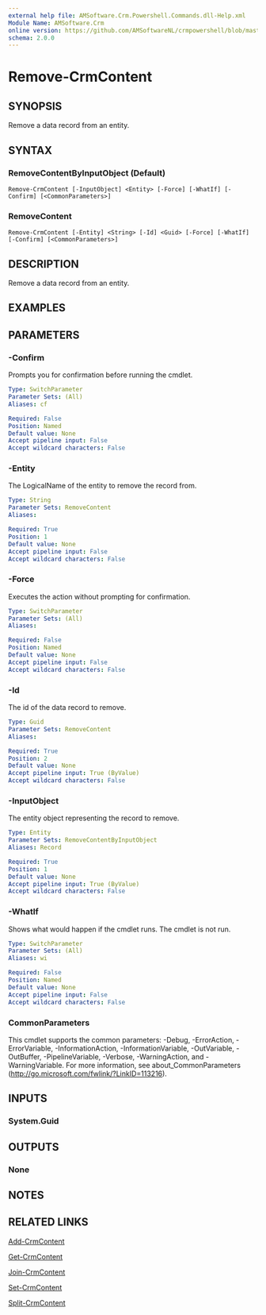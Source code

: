 ```yaml
---
external help file: AMSoftware.Crm.Powershell.Commands.dll-Help.xml
Module Name: AMSoftware.Crm
online version: https://github.com/AMSoftwareNL/crmpowershell/blob/master/docs/Remove-CrmContent.md
schema: 2.0.0
---
```


# Remove-CrmContent

## SYNOPSIS
Remove a data record from an entity.

## SYNTAX

### RemoveContentByInputObject (Default)
```
Remove-CrmContent [-InputObject] <Entity> [-Force] [-WhatIf] [-Confirm] [<CommonParameters>]
```

### RemoveContent
```
Remove-CrmContent [-Entity] <String> [-Id] <Guid> [-Force] [-WhatIf] [-Confirm] [<CommonParameters>]
```

## DESCRIPTION
Remove a data record from an entity.

## EXAMPLES

## PARAMETERS

### -Confirm
Prompts you for confirmation before running the cmdlet.

```yaml
Type: SwitchParameter
Parameter Sets: (All)
Aliases: cf

Required: False
Position: Named
Default value: None
Accept pipeline input: False
Accept wildcard characters: False
```

### -Entity
The LogicalName of the entity to remove the record from.

```yaml
Type: String
Parameter Sets: RemoveContent
Aliases: 

Required: True
Position: 1
Default value: None
Accept pipeline input: False
Accept wildcard characters: False
```

### -Force
Executes the action without prompting for confirmation.

```yaml
Type: SwitchParameter
Parameter Sets: (All)
Aliases: 

Required: False
Position: Named
Default value: None
Accept pipeline input: False
Accept wildcard characters: False
```

### -Id
The id of the data record to remove.

```yaml
Type: Guid
Parameter Sets: RemoveContent
Aliases: 

Required: True
Position: 2
Default value: None
Accept pipeline input: True (ByValue)
Accept wildcard characters: False
```

### -InputObject
The entity object representing the record to remove.

```yaml
Type: Entity
Parameter Sets: RemoveContentByInputObject
Aliases: Record

Required: True
Position: 1
Default value: None
Accept pipeline input: True (ByValue)
Accept wildcard characters: False
```

### -WhatIf
Shows what would happen if the cmdlet runs.
The cmdlet is not run.

```yaml
Type: SwitchParameter
Parameter Sets: (All)
Aliases: wi

Required: False
Position: Named
Default value: None
Accept pipeline input: False
Accept wildcard characters: False
```

### CommonParameters
This cmdlet supports the common parameters: -Debug, -ErrorAction, -ErrorVariable, -InformationAction, -InformationVariable, -OutVariable, -OutBuffer, -PipelineVariable, -Verbose, -WarningAction, and -WarningVariable. For more information, see about_CommonParameters (http://go.microsoft.com/fwlink/?LinkID=113216).

## INPUTS

### System.Guid

## OUTPUTS

### None

## NOTES

## RELATED LINKS

[Add-CrmContent](Add-CrmContent.md)

[Get-CrmContent](Get-CrmContent.md)

[Join-CrmContent](Join-CrmContent.md)

[Set-CrmContent](Set-CrmContent.md)

[Split-CrmContent](Split-CrmContent.md)
